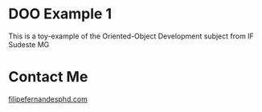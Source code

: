 # DOO Example 1

This is a toy-example of the Oriented-Object Development subject from IF Sudeste MG

# Contact Me
[filipefernandesphd.com](http://filipefernandesphd.com)